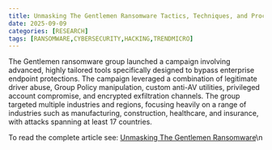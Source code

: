 ```yaml
---
title: Unmasking The Gentlemen Ransomware Tactics, Techniques, and Procedures Revealed
date: 2025-09-09
categories: [RESEARCH]
tags: [RANSOMWARE,CYBERSECURITY,HACKING,TRENDMICRO]
---
```


The Gentlemen ransomware group launched a campaign involving advanced, highly tailored tools specifically designed to bypass enterprise endpoint protections. The campaign leveraged a combination of legitimate driver abuse, Group Policy manipulation, custom anti-AV utilities, privileged account compromise, and encrypted exfiltration channels. The group targeted multiple industries and regions, focusing heavily on a range of industries such as manufacturing, construction, healthcare, and insurance, with attacks spanning at least 17 countries.

To read the complete article see:
[Unmasking The Gentlemen Ransomware](https://www.trendmicro.com/en_us/research/25/i/unmasking-the-gentlemen-ransomware.html)\n